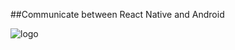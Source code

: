 ##Communicate between React Native and Android  

![logo]('https://cdn-images-1.medium.com/max/1600/1*Vuml1uqs1BZXFYKa8w4PXQ.png')